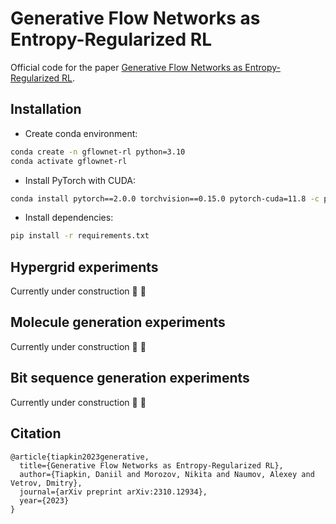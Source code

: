 # Generative Flow Networks as Entropy-Regularized RL

Official code for the paper [Generative Flow Networks as Entropy-Regularized RL](https://arxiv.org/abs/2310.12934).

## Installation

- Create conda environment:

```sh
conda create -n gflownet-rl python=3.10
conda activate gflownet-rl
```

- Install PyTorch with CUDA:

```sh
conda install pytorch==2.0.0 torchvision==0.15.0 pytorch-cuda=11.8 -c pytorch -c nvidia
```

- Install dependencies:

```sh
pip install -r requirements.txt
```

## Hypergrid experiments

Currently under construction 🚧 🔨

## Molecule generation experiments

Currently under construction 🚧 🔨

## Bit sequence generation experiments

Currently under construction 🚧 🔨

## Citation

```
@article{tiapkin2023generative,
  title={Generative Flow Networks as Entropy-Regularized RL},
  author={Tiapkin, Daniil and Morozov, Nikita and Naumov, Alexey and Vetrov, Dmitry},
  journal={arXiv preprint arXiv:2310.12934},
  year={2023}
}
```
